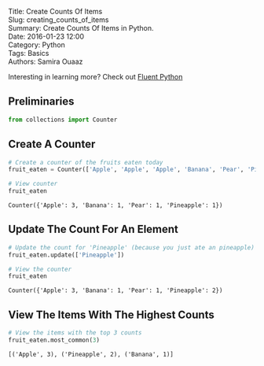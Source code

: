 Title: Create Counts Of Items  
Slug: creating_counts_of_items  
Summary: Create Counts Of Items in Python.    
Date: 2016-01-23 12:00  
Category: Python  
Tags: Basics    
Authors: Samira Ouaaz  

Interesting in learning more? Check out [Fluent Python](http://amzn.to/2jYU506)

## Preliminaries


```python
from collections import Counter
```

## Create A Counter


```python
# Create a counter of the fruits eaten today
fruit_eaten = Counter(['Apple', 'Apple', 'Apple', 'Banana', 'Pear', 'Pineapple'])

# View counter
fruit_eaten
```




    Counter({'Apple': 3, 'Banana': 1, 'Pear': 1, 'Pineapple': 1})



## Update The Count For An Element


```python
# Update the count for 'Pineapple' (because you just ate an pineapple)
fruit_eaten.update(['Pineapple'])

# View the counter
fruit_eaten
```




    Counter({'Apple': 3, 'Banana': 1, 'Pear': 1, 'Pineapple': 2})



## View The Items With The Highest Counts


```python
# View the items with the top 3 counts
fruit_eaten.most_common(3)
```




    [('Apple', 3), ('Pineapple', 2), ('Banana', 1)]
